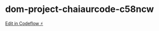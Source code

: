 # dom-project-chaiaurcode-c58ncw

[Edit in Codeflow ⚡️](https://stackblitz.com/~/github.com/Bhuvan2023/dom-project-chaiaurcode-c58ncw)